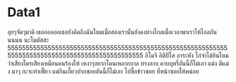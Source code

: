# Data1
ลุยๆจัดๆมาดิ
เธออออออเธอยังคิดถึงฉันไหมเมื่อสองเรานั้นยังคงห่างไกลเมื่อเวลาพาเราไห้ไกลกันนนนน
นะโมตัสสะ
5555555555555555555555555555555555555555555555555555555555555555555555555555555555555555555555555
อิโมจิ
อิติปิโส
อาระหัง
ไก่จ๋าได้ยินไหมว่าเสียงใครเสียงเหมือนคนร้องไห้
เหงาๆอยากโดนเหลากบาล
ทรงลาบ คาบบุหรี่อันนี้ก็ไม่เอา
แม่ง
ตีแม่ง
มาๆ
กะจะทำเฟี้ยว แต่กินเกี๊ยวปากซอยอันนี้ก็ไม่เอา
ไปซื้อข้าวซอย ที่หน้าซอยให้หน่อย
